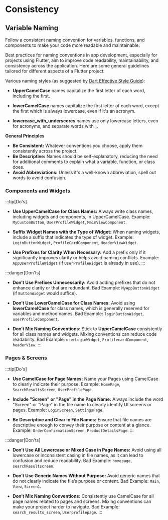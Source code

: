 

# Consistency

## Variable Naming

Follow a consistent naming convention for variables, functions, and components to make your code more readable and maintainable.

Best practices for naming conventions in app development, especially for projects using Flutter, aim to improve code readability, maintainability, and consistency across the application. Here are some general guidelines tailored for different aspects of a Flutter project:

Various naming styles (as suggested by [Dart Effective Style Guide](https://dart.dev/effective-dart/style#identifiers)):

- **UpperCamelCase** names capitalize the first letter of each word, including the first.

- **lowerCamelCase** names capitalize the first letter of each word, except the first which is always lowercase, even if it's an acronym.

- **lowercase_with_underscores** names use only lowercase letters, even for acronyms, and separate words with _.

**General Principles**
- **Be Consistent:** Whatever conventions you choose, apply them consistently across the project.
- **Be Descriptive:** Names should be self-explanatory, reducing the need for additional comments to explain what a variable, function, or class does.
- **Avoid Abbreviations:** Unless it's a well-known abbreviation, spell out words to avoid confusion.



### Components and Widgets  

:::tip[Do's]
- **Use UpperCamelCase for Class Names:** Always write class names, including widgets and components, in UpperCamelCase. Example: `MyCustomButton`, `UserProfileWidget`, `MainViewComponent`.

- **Suffix Widget Names with the Type of Widget:** When naming widgets, include a suffix that indicates the type of widget. Example: `LoginButtonWidget`, `ProfileCardComponent`, `HeaderViewWidget`.

- **Use Prefixes for Clarity When Necessary:** Add a prefix only if it significantly improves clarity or helps avoid naming conflicts. Example: `AppUserProfileWidget` (if `UserProfileWidget` is already in use).
:::

:::danger[Don'ts]
- **Don’t Use Prefixes Unnecessarily:** Avoid adding prefixes that do not enhance clarity or that are redundant. Bad Example: `MyAppButtonWidget` (if `ButtonWidget` would suffice).

- **Don’t Use LowerCamelCase for Class Names:** Avoid using **lowerCamelCase** for class names, which is generally reserved for variables and method names. Bad Example: `loginButtonWidget`, `userProfileComponent`.

- **Don’t Mix Naming Conventions:** Stick to **UpperCamelCase** consistently for all class names and widgets. Mixing conventions can reduce code readability. Bad Example: `userLoginWidget`, `ProfilecardComponent`, `headerView`.
:::

### Pages & Screens

:::tip[Do's]
- **Use CamelCase for Page Names:** Name your Pages using CamelCase to clearly indicate their purpose. Example: `HomePage`, `SearchResultsScreen`, `UserProfilePage`.

- **Include "Screen" or "Page" in the Page Name:** Always include the word "Screen" or "Page" in the file name to clearly identify UI screens or pages. Example: `LoginScreen`, `SettingsPage`.

- **Be Descriptive and Clear in File Names:** Ensure that file names are descriptive enough to convey their purpose or content at a glance. Example: `OrderConfirmationScreen`, `ProductDetailsPage`.
:::

:::danger[Don'ts]
- **Don’t Use All Lowercase or Mixed Case in Page Names:** Avoid using all lowercase or inconsistent casing in file names, as it can lead to confusion and reduce readability. Bad Example: `homepage`, `searchResultscreen`.

- **Don’t Use Generic Names Without Purpose:** Avoid generic names that do not clearly indicate the file’s purpose or content. Bad Example: `Main`, `View`, `Screen1`.

- **Don’t Mix Naming Conventions:** Consistently use CamelCase for all page names related to pages and screens. Mixing conventions can make your project harder to navigate. Bad Example: `search_results_screen`, `Userprofilepage`.
:::
